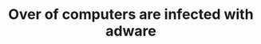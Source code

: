 ---
title: "Over of computers are infected with adware"
image: "/assets/images/blog/blog_img_7.jpg"
tag: "photography"
---